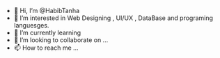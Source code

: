 - 👋 Hi, I’m @HabibTanha
- 👀 I’m interested in Web Designing , UI/UX , DataBase  and programing languesges.
- 🌱 I’m currently learning 
- 💞️ I’m looking to collaborate on ...
- 📫 How to reach me ...

<!---
HabibTanha/HabibTanha is a ✨ special ✨ repository because its `README.md` (this file) appears on your GitHub profile.
You can click the Preview link to take a look at your changes.
--->
